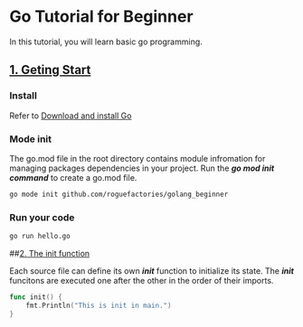 # Go Tutorial for Beginner
In this tutorial, you will learn basic go programming.

## [1. Geting Start](https://github.com/roguefactories/golang_beginner/tree/main/01_Getting_Start)

### Install
Refer to [Download and install Go](https://golang.org/doc/install)

### Mode init
The go.mod file in the root directory contains module infromation for managing packages dependencies in your project. Run the ***go mod init command*** to create a go.mod file.
```bash
go mode init github.com/roguefactories/golang_beginner
```

### Run your code
```bash
go run hello.go
```

##[2. The init function](https://github.com/roguefactories/golang_beginner/tree/main/02_init)

Each source file can define its own ***init*** function to initialize its state. The ***init*** funcitons are executed one after the other in the order of their imports.

```go
func init() {
	fmt.Println("This is init in main.")
}
```
